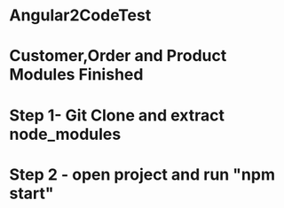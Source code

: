 # Angular2CodeTest
# Customer,Order and Product Modules Finished
# Step 1- Git Clone and extract node_modules
# Step 2 - open project and run "npm start"
